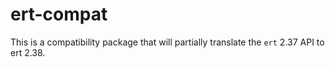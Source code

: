 
# ert-compat #

This is a compatibility package that will partially translate the `ert` 2.37 API to
ert 2.38.
